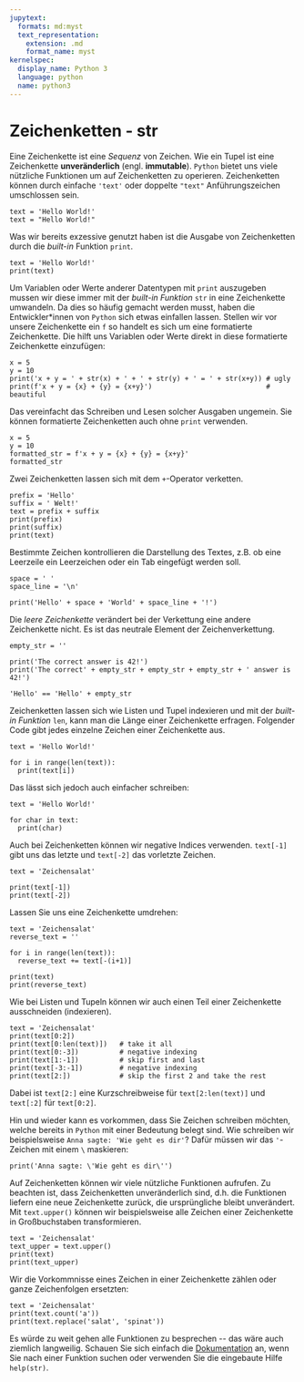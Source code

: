 ```yaml
---
jupytext:
  formats: md:myst
  text_representation:
    extension: .md
    format_name: myst
kernelspec:
  display_name: Python 3
  language: python
  name: python3
---
```


# Zeichenketten - str

Eine Zeichenkette ist eine *Sequenz* von Zeichen.
Wie ein Tupel ist eine Zeichenkette **unveränderlich** (engl. **immutable**). 
``Python`` bietet uns viele nützliche Funktionen um auf Zeichenketten zu operieren.
Zeichenketten können durch einfache ``'text'`` oder doppelte ``"text"`` Anführungszeichen umschlossen sein.

```{code-cell} python3
text = 'Hello World!'
text = "Hello World!"
```

Was wir bereits exzessive genutzt haben ist die Ausgabe von Zeichenketten durch die *built-in* Funktion ``print``.

```{code-cell} python3
text = 'Hello World!'
print(text)
```

Um Variablen oder Werte anderer Datentypen mit ``print`` auszugeben mussen wir diese immer mit der *built-in Funktion* ``str`` in eine Zeichenkette umwandeln.
Da dies so häufig gemacht werden musst, haben die Entwickler\*innen von ``Python`` sich etwas einfallen lassen.
Stellen wir vor unsere Zeichenkette ein ``f`` so handelt es sich um eine formatierte Zeichenkette.
Die hilft uns Variablen oder Werte direkt in diese formatierte Zeichenkette einzufügen:

```{code-cell} python3
x = 5
y = 10
print('x + y = ' + str(x) + ' + ' + str(y) + ' = ' + str(x+y)) # ugly
print(f'x + y = {x} + {y} = {x+y}')                            # beautiful
```

Das vereinfacht das Schreiben und Lesen solcher Ausgaben ungemein.
Sie können formatierte Zeichenketten auch ohne ``print`` verwenden.

```{code-cell} python3
x = 5
y = 10
formatted_str = f'x + y = {x} + {y} = {x+y}'
formatted_str
```

Zwei Zeichenketten lassen sich mit dem ``+``-Operator verketten.

```{code-cell} python3
prefix = 'Hello'
suffix = ' Welt!'
text = prefix + suffix
print(prefix)
print(suffix)
print(text)
```

Bestimmte Zeichen kontrollieren die Darstellung des Textes, z.B. ob eine Leerzeile ein Leerzeichen oder ein Tab eingefügt werden soll.

```{code-cell} python3
space = ' '
space_line = '\n'

print('Hello' + space + 'World' + space_line + '!')
```

Die *leere Zeichenkette* verändert bei der Verkettung eine andere Zeichenkette nicht.
Es ist das neutrale Element der Zeichenverkettung.

```{code-cell} python3
empty_str = ''

print('The correct answer is 42!')
print('The correct' + empty_str + empty_str + empty_str + ' answer is 42!')

'Hello' == 'Hello' + empty_str
```

Zeichenketten lassen sich wie Listen und Tupel indexieren und mit der *built-in Funktion* ``len``, kann man die Länge einer Zeichenkette erfragen.
Folgender Code gibt jedes einzelne Zeichen einer Zeichenkette aus.

```{code-cell} python3
text = 'Hello World!'

for i in range(len(text)):
  print(text[i])
```

Das lässt sich jedoch auch einfacher schreiben:

```{code-cell} python3
text = 'Hello World!'

for char in text:
  print(char)
```

Auch bei Zeichenketten können wir negative Indices verwenden.
``text[-1]`` gibt uns das letzte und ``text[-2]`` das vorletzte Zeichen.

```{code-cell} python3
text = 'Zeichensalat'

print(text[-1])
print(text[-2])
```

Lassen Sie uns eine Zeichenkette umdrehen:


```{code-cell} python3
text = 'Zeichensalat'
reverse_text = ''

for i in range(len(text)):
  reverse_text += text[-(i+1)]

print(text)
print(reverse_text)
```

Wie bei Listen und Tupeln können wir auch einen Teil einer Zeichenkette ausschneiden (indexieren).

```{code-cell} python3
text = 'Zeichensalat'
print(text[0:2])
print(text[0:len(text)])   # take it all
print(text[0:-3])          # negative indexing
print(text[1:-1])          # skip first and last
print(text[-3:-1])         # negative indexing
print(text[2:])            # skip the first 2 and take the rest
```

Dabei ist ``text[2:]`` eine Kurzschreibweise für ``text[2:len(text)]`` und ``text[:2]`` für ``text[0:2]``.

Hin und wieder kann es vorkommen, dass Sie Zeichen schreiben möchten, welche bereits in ``Python`` mit einer Bedeutung belegt sind.
Wie schreiben wir beispielsweise ``Anna sagte: 'Wie geht es dir'``?
Dafür müssen wir das ``'``-Zeichen mit einem ``\`` maskieren:

```{code-cell} python3
print('Anna sagte: \'Wie geht es dir\'')
```

Auf Zeichenketten können wir viele nützliche Funktionen aufrufen.
Zu beachten ist, dass Zeichenketten unveränderlich sind, d.h. die Funktionen liefern eine neue Zeichenkette zurück, die ursprüngliche bleibt unverändert.
Mit ``text.upper()`` können wir beispielsweise alle Zeichen einer Zeichenkette in Großbuchstaben transformieren.

```{code-cell} python3
text = 'Zeichensalat'
text_upper = text.upper()
print(text)
print(text_upper)
```

Wir die Vorkommnisse eines Zeichen in einer Zeichenkette zählen oder ganze Zeichenfolgen ersetzten:

```{code-cell} python3
text = 'Zeichensalat'
print(text.count('a'))
print(text.replace('salat', 'spinat'))
```

Es würde zu weit gehen alle Funktionen zu besprechen -- das wäre auch ziemlich langweilig.
Schauen Sie sich einfach die [Dokumentation](https://docs.python.org/3/library/string.html) an, wenn Sie nach einer Funktion suchen oder verwenden Sie die eingebaute Hilfe ``help(str)``.
